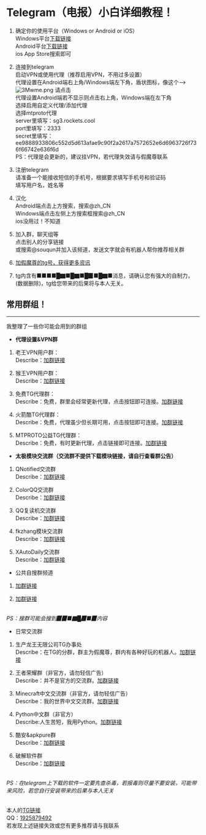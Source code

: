# Telegram（电报）小白详细教程！
1. 确定你的使用平台（Windows or Android or iOS）<br>
Windows平台[下载链接](https://telegram.softonic.cn/download "下载链接")<br>
Android平台[下载链接](https://telegram.softonic.cn/android "下载链接")
<br>ios App Store搜索即可

2. 连接到telegram<br>
启动VPN或使用代理（推荐启用VPN，不用过多设置）
<br>代理设置在Android端右上角/Windows端左下角，盾状图标，像这个—>![3Mwme.png](https://img-blog.csdnimg.cn/20200813204312232.png) 请点击
<br>代理设置Android端若不显示则点击右上角，Windows端在左下角
<br>选择启用自定义代理/添加代理
<br>选择mtproto代理
<br>server里填写：sg3.rockets.cool
<br>port里填写：2333
<br>secret里填写：ee9888933806c552d5d613afae9c90f2a2617a7572652e6d6963726f736f66742e636f6d
<br>PS：代理是会更新的，建议挂VPN，若代理失效请与假魔尊联系

3. 注册telegram
<br>请准备一个能接收短信的手机号，根据要求填写手机号和验证码
<br>填写用户名，姓名等

4. 汉化
<br>Android端点击上方搜索，搜索@zh_CN
<br>Windows端点击左侧上方搜索框搜索@zh_CN
<br>ios没用过！不知道

5. 加入群，聊天组等
<br>点击别人的分享链接
<br>或搜索@souqun并加入该频道，发送文字就会有机器人帮你推荐相关群

6. [加假魔尊的tg号，获得更多资讯](https://t.me/Ludwig_Achilles "添加链接")


7. tg内含有■■■■█▇■█▇■█▉■█▇■消息，请确认您有强大的自制力，(数据删除)，tg给您带来的后果将与本人无关。

## 常用群组！

------------

我整理了一些你可能会用到的群组

- **代理设置&VPN群**
1. 老王VPN用户群：
<br>Describe：[加群链接](https://t.me/wangvpn_users "加群链接")

2. 猴王VPN用户群：
<br>Describe：[加群链接](https://t.me/houwang_users "加群链接")

3. 免费TG代理群：
<br>Describe：免费，群里会经常更新代理，点击按钮即可连接。[加群链接](https://t.me/mianfeidaili "加群链接")

4. 火箭酷TG代理群：
<br>Describe：免费，代理虽少但长期可用，点击按钮即可连接。[加群链接](https://t.me/Rocketcool "加群链接")

5. MTPROTO公益TG代理群：
<br>Describe：免费，有时更新代理，点击链接即可连接。[加群链接](https://t.me/onessr "加群链接")

- **太极模块交流群（交流群不提供下载模块链接，请自行查看群公告）**
1. QNotified交流群
<br>Describe：[加群链接](https://t.me/QNotifiedChat "加群链接")

2. ColorQQ交流群
<br>Describe：[加群链接](https://t.me/ColorQQ2 "加群链接")

3. QQ复读机交流群
<br>Describe：[加群链接](https://t.me/QQRepeater_Group "加群链接")

4. fkzhang模块交流群
<br>Describe：[加群链接](https://t.me/fkzhang_wx "加群链接")

5. XAutoDaily交流群
<br>Describe：[加群链接](https://t.me/XAutoDailyChat "加群链接")

- 公共自搜群频道
1. [加群链接](https://souqun520 "加群链接")

2. [加群链接](https://t.me/dh237 "加群链接")

<br>*PS：搜群可能会搜到▉▉■▇█▉■▉内容*

- 日常交流群
1. 生产龙王无限公司TG办事处
<br>Describe：在TG的分群，群主为假魔尊，群内有各种好玩的机器人。[加群链接](https://t.me/shengchanlongwangwuxiangongsi "加群链接")

2. 王者荣耀群（非官方，请勿轻信广告）
<br>Describe：并不是官方的交流群。[加群链接](https://t.me/chinawzry "加群链接")

3. Minecraft中文交流群（非官方，请勿轻信广告）
<br>Describe：我的世界中文交流群。[加群链接](https://t.me/Minecraft_Chinese "加群链接")

4. Python中文群（非官方）
<br>Describe:人生苦短，我用Python。[加群链接](https://t.me/pythonzh "加群链接")

5. 酷安&apkpure群
<br>Describe：[加群链接](https://t.me/coolapk001 "加群链接")

6. 破解软件群<br>
Describe：[加群链接](https://t.me/funapk "加群链接")

<br>*PS：在telegram上下载的软件一定要先查杀毒，若报毒则尽量不要安装，可能带来风险，若您自行安装带来的后果与本人无关*

<br>本人的[TG链接](https://t.me/CHANGANXIAOXIANG "TG链接")
<br>QQ：[1925879492](https://res.abeim.cn/api-qq?qq=1925879492)
<br>若发现上述链接失效或您有更多推荐请与我联系